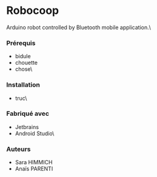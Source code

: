 # Robocoop
Arduino robot controlled by Bluetooth mobile application.\
### Prérequis
- bidule
- chouette
- chose\
### Installation
- truc\
### Fabriqué avec
* Jetbrains 
* Android Studio\
### Auteurs
- Sara HIMMICH
- Anaïs PARENTI
